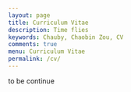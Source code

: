 ```yaml
---
layout: page
title: Curriculum Vitae
description: Time flies
keywords: Chauby, Chaobin Zou, CV
comments: true
menu: Curriculum Vitae
permalink: /cv/
---
```

to be continue